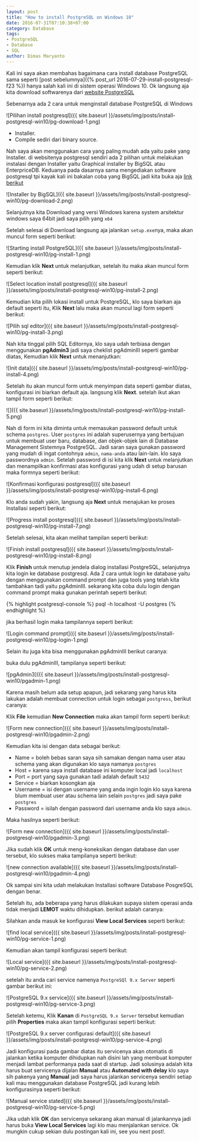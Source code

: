```yaml
---
layout: post
title: "How to install PostgreSQL on Windows 10"
date: 2016-07-31T07:10:38+07:00
category: Database
tags: 
- PostgreSQL
- Database
- SQL
author: Dimas Maryanto
---
```


Kali ini saya akan membahas bagaimana cara install database PostgreSQL sama seperti [post sebelumnya]({% post_url 2016-07-29-install-postgresql-f23 %}) hanya salah kali ini di sistem operasi Windows 10. Ok langsung aja kita download softwarenya dari [website PostgreSQL](https://www.postgresql.org/download/windows/)

<!--more-->

Sebenarnya ada 2 cara untuk menginstall database PostgreSQL di Windows

![Pilihan install postgresql]({{ site.baseurl }}/assets/img/posts/install-postgresql-win10/pg-download-1.png)

* Installer.
* Compile sediri dari binary source.

Nah saya akan menggunakan cara yang paling mudah ada yaitu pake yang Installer. di websitenya postgresql sendiri ada 2 pilihan untuk melakukan instalasi dengan Installer yaitu Graphical installer by BigSQL atau EnterpriceDB. Keduanya pada dasarnya sama mengediakan software postgresql tpi kayak kali ini bakalan coba yang BigSQL jadi kita buka aja [link berikut](http://www.bigsql.org/postgresql/installers.jsp)

![Installer by BigSQL]({{ site.baseurl }}/assets/img/posts/install-postgresql-win10/pg-download-2.png)

Selanjutnya kita Download yang versi Windows karena system arsitektur windows saya 64bit jadi saya pilih yang ```x64```


Setelah selesai di Download langsung aja jalankan ```setup.exe```nya, maka akan muncul form seperti berikut:

![Starting install PostgreSQL]({{ site.baseurl }}/assets/img/posts/install-postgresql-win10/pg-install-1.png)

Kemudian klik **Next** untuk melanjutkan, setelah itu maka akan muncul form seperti berikut:

![Select location install postgresql]({{ site.baseurl }}/assets/img/posts/install-postgresql-win10/pg-install-2.png)

Kemudian kita pilih lokasi install untuk PostgreSQL, klo saya biarkan aja default seperti itu, Klik **Next** lalu maka akan muncul lagi form seperti berikut:

![Pilih sql editor]({{ site.baseurl }}/assets/img/posts/install-postgresql-win10/pg-install-3.png)

Nah kita tinggal pilih SQL Editornya, klo saya udah terbiasa dengan menggunakan **pgAdmin3** jadi saya cheklist pgAdminIII seperti gambar diatas, Kemudian klik **Next** untuk menanjutkan:

![Init data]({{ site.baseurl }}/assets/img/posts/install-postgresql-win10/pg-install-4.png)

Setelah itu akan muncul form untuk menyimpan data seperti gambar diatas, konfigurasi ini biarkan default aja. langsung klik **Next**. setelah ikut akan tampil form seperti berikut:

![]({{ site.baseurl }}/assets/img/posts/install-postgresql-win10/pg-install-5.png)

Nah di form ini kita diminta untuk memasukan password default untuk schema ```postgres```. User ```postgres``` ini adalah superusernya yang bertujuan untuk membuat user baru, database, dan objek-objek lain di Database Management Sistemnya PostgreSQL. Jadi saran saya gunakan password yang mudah di ingat contohnya ```admin```, ```nama-anda``` atau lain-lain. klo saya passwordnya ```admin```. Setelah password di isi kita klik **Next** untuk melanjutkan dan menampilkan konfirmasi atas konfigurasi yang udah di setup barusan maka formnya seperti berikut:

![Konfirmasi konfigurasi postgresql]({{ site.baseurl }}/assets/img/posts/install-postgresql-win10/pg-install-6.png)

Klo anda sudah yakin, langsung aja **Next** untuk menajukan ke proses Installasi seperti berikut:

![Progress install postgresql]({{ site.baseurl }}/assets/img/posts/install-postgresql-win10/pg-install-7.png)

Setelah selesai, kita akan melihat tampilan seperti berikut:

![Finish install postgresql]({{ site.baseurl }}/assets/img/posts/install-postgresql-win10/pg-install-8.png)

Klik **Finish** untuk menutup jendela dialog installasi PostgreSQL, selanjutnya kita login ke database postgresql. Ada 2 cara untuk login ke database yaitu dengan menggunakan command prompt dan juga tools yang telah kita tambahkan tadi yaitu pgAdminIII. sekarang kita coba dulu login dengan command prompt maka gunakan perintah seperti berikut:

{% highlight postgresql-console %}
psql -h localhost -U postgres
{% endhighlight %}

jika berhasil login maka tampilannya seperti berikut:

![Login command prompt]({{ site.baseurl }}/assets/img/posts/install-postgresql-win10/pg-login-1.png)

Selain itu juga kita bisa menggunakan pgAdminIII berikut caranya:

buka dulu pgAdminIII, tampilanya seperti berikut:

![pgAdmin3]({{ site.baseurl }}/assets/img/posts/install-postgresql-win10/pgadmin-1.png)

Karena masih belum ada setup apapun, jadi sekarang yang harus kita lakukan adalah membuat connection untuk login sebagai ```postgress```, berikut caranya:

Klik **File** kemudian **New Connection** maka akan tampil form seperti berikut:

![Form new connection]({{ site.baseurl }}/assets/img/posts/install-postgresql-win10/pgadmin-2.png)

Kemudian kita isi dengan data sebagai berikut:

* Name = boleh bebas saran saya sih samakan dengan nama user atau schema yang akan digunakan klo saya namanya ```postgres```
* Host = karena saya install database ini komputer local jadi ```localhost```
* Port = port yang saya gunakan tadi adalah default ```5432```
* Service = biarkan kosongkan aja
* Username = isi dengan username yang anda ingin login klo saya karena blum membuat user atau schema lain selain ```postgres``` jadi saya pake ```postgres```
* Password = isilah dengan password dari username anda klo saya ```admin```.

Maka hasilnya seperti berikut:

![Form new connection]({{ site.baseurl }}/assets/img/posts/install-postgresql-win10/pgadmin-3.png)

Jika sudah klik **OK** untuk meng-koneksikan dengan database dan user tersebut, klo sukses maka tampilanya seperti berikut:

![new connection available]({{ site.baseurl }}/assets/img/posts/install-postgresql-win10/pgadmin-4.png)

Ok sampai sini kita udah melakukan Installasi software Database PosgreSQL dengan benar.

Setelah itu, ada beberapa yang harus dilakukan supaya sistem operasi anda tidak menjadi **LEMOT** waktu dihidupkan. berikut adalah caranya:

Silahkan anda masuk ke konfigurasi **View Local Services** seperti berikut:

![find local service]({{ site.baseurl }}/assets/img/posts/install-postgresql-win10/pg-service-1.png)

Kemudian akan tampil konfigurasi seperti berikut:

![Local service]({{ site.baseurl }}/assets/img/posts/install-postgresql-win10/pg-service-2.png)

setelah itu anda cari service namenya ```PostgreSQl 9.x Server``` seperti gambar berikut ini:

![PostgreSQL 9.x service]({{ site.baseurl }}/assets/img/posts/install-postgresql-win10/pg-service-3.png)

Setelah ketemu, Klik **Kanan** di ```PostgreSQL 9.x Server``` tersebut kemudian pilih **Properties** maka akan tampil konfigurasi seperti berikut:

![PostgreSQL 9.x server configurasi default]({{ site.baseurl }}/assets/img/posts/install-postgresql-win10/pg-service-4.png)

Jadi konfigurasi pada gambar diatas itu servicenya akan otomatis di jalankan ketika komputer dihidupkan nah disini lah yang membuat komputer menjadi lambat performanya pada saat di startup. Jadi solusinya adalah kita harus buat servicenya dijalan **Manual** atau **Automated with delay** klo saya sih pakenya yang **Manual** jadi saya harus jalankan servicenya sendiri setiap kali mau menggunakan database PostgreSQL jadi kurang lebih konfigurasinya seperti berikut:

![Manual service stated]({{ site.baseurl }}/assets/img/posts/install-postgresql-win10/pg-service-5.png)

Jika udah klik **OK** dan servicenya sekarang akan manual di jalankannya jadi harus buka **View Local Services** lagi klo mau menjalankan service. Ok mungkin cukup sekian dulu postingan kali ini, see you next post!.
